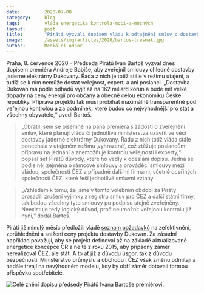 ```yaml
---
date:         2020-07-08
category:     blog
tags:         vláda energetika kontrola-moci-a-mocných
layout:       post
title:        "Piráti vyzvali dopisem vládu k odtajnění smluv o dostavbě Dukovan. Občané musí mít nad projektem za 162 miliard kontrolu, říká šéf strany Ivan Bartoš"
image:        /assets/img/articles/2020/bartos-tresnak.jpg
author:       Mediální odbor
---   
```





Praha, 8. července 2020 – Předseda Pirátů Ivan Bartoš vyzval dnes dopisem premiéra Andreje Babiše, aby zveřejnil smlouvy ohledně dostavby jaderné elektrárny Dukovany. Řada z nich je totiž stále v režimu utajení, a tudíž se k nim nemůže dostat veřejnost, experti a ani poslanci. „Dostavba Dukovan má podle odhadů vyjít až na 162 miliard korun a bude mít velké dopady na ceny energií pro občany a obecně celou ekonomiku České republiky. Příprava projektu tak musí probíhat maximálně transparentně pod veřejnou kontrolou a za podmínek, které budou co nejvýhodnější pro stát a všechny obyvatele,“ uvedl Bartoš.

> „Obrátil jsem se písemně na pana premiéra s žádostí o zveřejnění smluv, které plánují vláda či jednotlivá ministerstva uzavřít ve věci dostavby jaderné elektrárny Dukovany. Řadu z nich totiž vláda stále ponechala v utajeném režimu ‚vyhrazené‘, což ztěžuje poslancům přípravu na jednání a znemožňuje kontrolu veřejností i experty,“ popsal šéf Pirátů důvody, které ho vedly k odeslání dopisu. Jedná se podle něj zejména o rámcové smlouvy a prováděcí smlouvy mezi vládou, společností ČEZ a případně dalšími firmami, včetně dceřiných společností ČEZ,  které řeší jednotlivé smluvní vztahy. 

> „Vzhledem k tomu, že jsme v tomto volebním období za Piráty prosadili zrušení výjimky z registru smluv pro ČEZ a další státní firmy, tak budou všechny tyto smlouvy po podpisu stejně zveřejněny. Neexistuje tedy logický důvod, proč neumožnit veřejnou kontrolu již nyní,“ dodal Bartoš.

Piráti již minulý měsíc předložili vládě [seznam požadavků](https://www.pirati.cz/tiskove-zpravy/dukovany-dostavba-reseni-piratu.html) na zefektivnění, zprůhlednění a snížení ceny projektu dostavby Dukovan. Za zásadní například považují, aby se projekt definoval až na základě aktualizované energetice koncepce ČR a ne té z roku 2015, aby případný záměr nerealizoval ČEZ, ale stát. A to ať již z důvodu úspor, tak z důvodu bezpečnosti. Ministerstvo průmyslu a obchodu i ČEZ však změnu odmítají a nadále trvají na nevýhodném modelu, kdy by obří záměr dotovali formou příspěvku spotřebitelé.

![Celé znění dopisu předsedy Pirátů Ivana Bartoše premiérovi](https://pirati.cz/assets/img/articles/2020/dopis-smlouva-dukovany.jpg).

